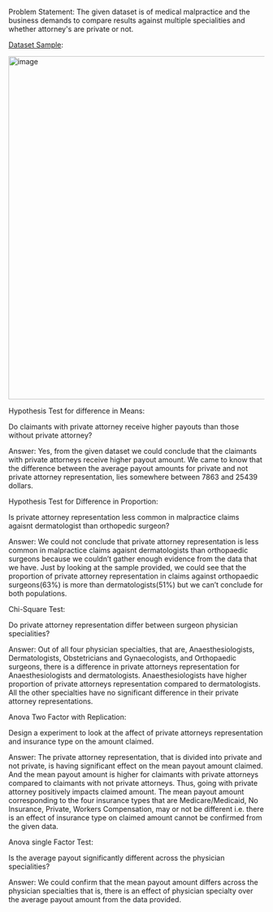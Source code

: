 Problem Statement: The given dataset is of medical malpractice and the business demands to compare results against multiple specialities and whether attorney's are private or not.

<u>Dataset Sample</u>: 

<img width="675" alt="image" src="https://github.com/Akilvish/Projects/assets/120144203/1c076f68-24c8-43ae-afa4-1fa57fcbb010">

Hypothesis Test for difference in Means:

Do claimants with private attorney receive higher payouts than those without private
attorney?

Answer: Yes, from the given dataset we could conclude that the claimants with private attorneys receive higher payout amount.
We came to know that the difference between the average payout amounts for private and not private attorney representation, lies somewhere between 7863 and 25439 dollars.


Hypothesis Test for Difference in Proportion:

Is private attorney representation less common in malpractice claims agaisnt dermatologist
than orthopedic surgeon?

Answer: We could not conclude that private attorney representation is less common in malpractice claims agaisnt dermatologists than orthopaedic surgeons because we couldn’t gather enough evidence from the data that we have.
Just by looking at the sample provided, we could see that the proportion of private attorney representation in claims against orthopaedic surgeons(63%) is more than dermatologists(51%) but we can’t conclude for both populations.


Chi-Square Test:

Do private attorney representation differ between surgeon physician specialities?

Answer: Out of all four physician specialties, that are, Anaesthesiologists, Dermatologists, Obstetricians and Gynaecologists, and Orthopaedic surgeons, there is a difference in private attorneys representation for Anaesthesiologists and dermatologists.
Anaesthesiologists have higher proportion of private attorneys representation compared to dermatologists.
All the other specialties have no significant difference in their private attorney representations. 


Anova Two Factor with Replication:

Design a experiment to look at the affect of private attorneys representation and insurance type
on the amount claimed.

Answer: The private attorney representation, that is divided into private and not private, is having significant effect on the mean payout amount claimed. And the mean payout amount is higher for claimants with private attorneys compared to claimants with not private attorneys.
Thus, going with private attorney positively impacts claimed amount.
The mean payout amount corresponding to the four insurance types that are Medicare/Medicaid, No Insurance, Private, Workers Compensation, may or not be different i.e. there is an effect of insurance type on claimed amount cannot be confirmed from the given data.


Anova single Factor Test:

Is the average payout significantly different across the physician specialities?

Answer: We could confirm that the mean payout amount differs across the physician specialties that is, there is an effect of physician specialty over the average payout amount from the data provided. 

